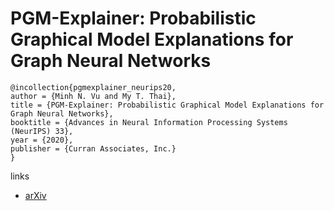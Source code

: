 # PGM-Explainer: Probabilistic Graphical Model Explanations for Graph Neural Networks

```
@incollection{pgmexplainer_neurips20,
author = {Minh N. Vu and My T. Thai},
title = {PGM-Explainer: Probabilistic Graphical Model Explanations for Graph Neural Networks},
booktitle = {Advances in Neural Information Processing Systems (NeurIPS) 33},
year = {2020},
publisher = {Curran Associates, Inc.}
}
```

links
- [arXiv](https://arxiv.org/abs/2010.05788)
